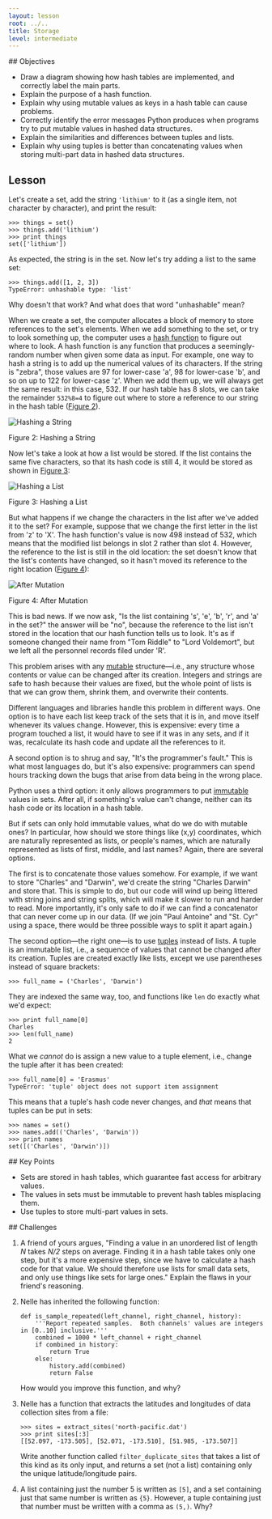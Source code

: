 ```yaml
---
layout: lesson
root: ../..
title: Storage
level: intermediate
---
```

<div class="objectives" markdown="1">
## Objectives

*   Draw a diagram showing how hash tables are implemented, and
    correctly label the main parts.
*   Explain the purpose of a hash function.
*   Explain why using mutable values as keys in a hash table can cause
    problems.
*   Correctly identify the error messages Python produces when programs
    try to put mutable values in hashed data structures.
*   Explain the similarities and differences between tuples and lists.
*   Explain why using tuples is better than concatenating values when
    storing multi-part data in hashed data structures.
</div>

## Lesson

Let's create a set, add the string `'lithium'` to it (as a single item,
not character by character), and print the result:

    >>> things = set()
    >>> things.add('lithium')
    >>> print things
    set(['lithium'])

As expected, the string is in the set. Now let's try adding a list to
the same set:

    >>> things.add([1, 2, 3])
    TypeError: unhashable type: 'list'

Why doesn't that work? And what does that word "unhashable" mean?

When we create a set, the computer allocates a block of memory to store
references to the set's elements. When we add something to the set, or
try to look something up, the computer uses a [hash
function](glossary.html#hash-function) to figure out where to look. A
hash function is any function that produces a seemingly-random number
when given some data as input. For example, one way to hash a string is
to add up the numerical values of its characters. If the string is
"zebra", those values are 97 for lower-case 'a', 98 for lower-case 'b',
and so on up to 122 for lower-case 'z'. When we add them up, we will
always get the same result: in this case, 532. If our hash table has 8
slots, we can take the remainder `532%8=4` to figure out where to store
a reference to our string in the hash table ([Figure
2](#f:set_storage_string)).

![Hashing a String](setdict/set_storage_string.png)

Figure 2: Hashing a String

Now let's take a look at how a list would be stored. If the list
contains the same five characters, so that its hash code is still 4, it
would be stored as shown in [Figure 3](#f:set_storage_list):

![Hashing a List](setdict/set_storage_list.png)

Figure 3: Hashing a List

But what happens if we change the characters in the list after we've
added it to the set? For example, suppose that we change the first
letter in the list from 'z' to 'X'. The hash function's value is now 498
instead of 532, which means that the modified list belongs in slot 2
rather than slot 4. However, the reference to the list is still in the
old location: the set doesn't know that the list's contents have
changed, so it hasn't moved its reference to the right location ([Figure
4](#f:set_storage_mutate)):

![After Mutation](setdict/set_storage_mutate.png)

Figure 4: After Mutation

This is bad news. If we now ask, "Is the list containing 's', 'e', 'b',
'r', and 'a' in the set?" the answer will be "no", because the reference
to the list isn't stored in the location that our hash function tells us
to look. It's as if someone changed their name from "Tom Riddle" to
"Lord Voldemort", but we left all the personnel records filed under 'R'.

This problem arises with any [mutable](glossary.html#mutable)
structure—i.e., any structure whose contents or value can be changed
after its creation. Integers and strings are safe to hash because their
values are fixed, but the whole point of lists is that we can grow them,
shrink them, and overwrite their contents.

Different languages and libraries handle this problem in different ways.
One option is to have each list keep track of the sets that it is in,
and move itself whenever its values change. However, this is expensive:
every time a program touched a list, it would have to see if it was in
any sets, and if it was, recalculate its hash code and update all the
references to it.

A second option is to shrug and say, "It's the programmer's fault." This
is what most languages do, but it's also expensive: programmers can
spend hours tracking down the bugs that arise from data being in the
wrong place.

Python uses a third option: it only allows programmers to put
[immutable](glossary.html#immutable) values in sets. After all, if
something's value can't change, neither can its hash code or its
location in a hash table.

But if sets can only hold immutable values, what do we do with mutable
ones? In particular, how should we store things like (x,y) coordinates,
which are naturally represented as lists, or people's names, which are
naturally represented as lists of first, middle, and last names? Again,
there are several options.

The first is to concatenate those values somehow. For example, if we
want to store "Charles" and "Darwin", we'd create the string "Charles
Darwin" and store that. This is simple to do, but our code will wind up
being littered with string joins and string splits, which will make it
slower to run and harder to read. More importantly, it's only safe to do
if we can find a concatenator that can never come up in our data. (If we
join "Paul Antoine" and "St. Cyr" using a space, there would be three
possible ways to split it apart again.)

The second option—the right one—is to use [tuples](glossary.html#tuple)
instead of lists. A tuple is an immutable list, i.e., a sequence of
values that cannot be changed after its creation. Tuples are created
exactly like lists, except we use parentheses instead of square
brackets:

    >>> full_name = ('Charles', 'Darwin')

They are indexed the same way, too, and functions like `len` do exactly
what we'd expect:

    >>> print full_name[0]
    Charles
    >>> len(full_name)
    2

What we *cannot* do is assign a new value to a tuple element, i.e.,
change the tuple after it has been created:

    >>> full_name[0] = 'Erasmus'
    TypeError: 'tuple' object does not support item assignment

This means that a tuple's hash code never changes, and *that* means that
tuples can be put in sets:

    >>> names = set()
    >>> names.add(('Charles', 'Darwin'))
    >>> print names
    set([('Charles', 'Darwin')])

<div class="keypoints" markdown="1">
## Key Points

*   Sets are stored in hash tables, which guarantee fast access for
    arbitrary values.
*   The values in sets must be immutable to prevent hash tables
    misplacing them.
*   Use tuples to store multi-part values in sets.
</div>

<div class="challenges" markdown="1">
## Challenges

1.  A friend of yours argues, "Finding a value in an unordered list of
    length *N* takes *N/2* steps on average. Finding it in a hash table
    takes only one step, but it's a more expensive step, since we have
    to calculate a hash code for that value. We should therefore use
    lists for small data sets, and only use things like sets for large
    ones." Explain the flaws in your friend's reasoning.
2.  Nelle has inherited the following function:

        def is_sample_repeated(left_channel, right_channel, history):
            '''Report repeated samples.  Both channels' values are integers in [0..10] inclusive.'''
            combined = 1000 * left_channel + right_channel
            if combined in history:
                return True
            else:
                history.add(combined)
                return False

    How would you improve this function, and why?

3.  Nelle has a function that extracts the latitudes and longitudes of
    data collection sites from a file:

        >>> sites = extract_sites('north-pacific.dat')
        >>> print sites[:3]
        [[52.097, -173.505], [52.071, -173.510], [51.985, -173.507]]

    Write another function called `filter_duplicate_sites` that takes a
    list of this kind as its only input, and returns a set (not a list)
    containing only the unique latitude/longitude pairs.

4.  A list containing just the number 5 is written as `[5]`, and a set
    containing just that same number is written as `{5}`. However, a
    tuple containing just that number must be written with a comma as
    `(5,)`. Why?
</div>
